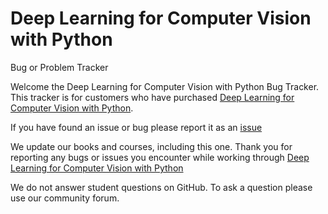 # Deep Learning for Computer Vision with Python
Bug or Problem Tracker

Welcome the Deep Learning for Computer Vision with Python Bug Tracker.  This tracker is for customers who have purchased [Deep Learning for Computer Vision with Python](https://www.pyimagesearch.com/deep-learning-computer-vision-python-book/).  

If you have found an issue or bug please report it as an [issue](https://github.com/PyImageSearch/DL4CV/issues)

We update our books and courses, including this one.  Thank you for reporting any bugs or issues you encounter while working through [Deep Learning for Computer Vision with Python](https://www.pyimagesearch.com/deep-learning-computer-vision-python-book/)

We do not answer student questions on GitHub.  To ask a question please use our community forum.
